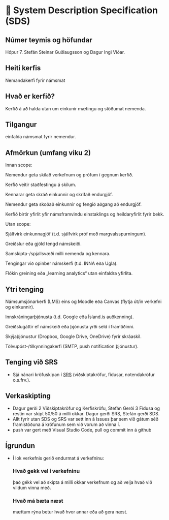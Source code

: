 # 🧭 System Description Specification (SDS)

## Númer teymis og höfundar
Hópur 7. Stefán Steinar Guðlaugsson og Dagur Ingi Viðar.

## Heiti kerfis
Nemandakerfi fyrir námsmat

## Hvað er kerfið?
Kerfið á að halda utan um einkunir mætingu og stöðumat nemenda.

## Tilgangur
einfalda námsmat fyrir nemendur.

## Afmörkun (umfang viku 2)

Innan scope:

Nemendur geta skilað verkefnum og prófum í gegnum kerfið.

Kerfið veitir staðfestingu á skilum.

Kennarar geta skráð einkunnir og skrifað endurgjöf.

Nemendur geta skoðað einkunnir og fengið aðgang að endurgjöf.

Kerfið birtir yfirlit yfir námsframvindu einstaklings og heildaryfirlit fyrir bekk.

Utan scope:

Sjálfvirk einkunnagjöf (t.d. sjálfvirk próf með margvalsspurningum).

Greiðslur eða gjöld tengd námskeiði.

Samskipta-/spjallsvæði milli nemenda og kennara.

Tengingar við opinber námskerfi (t.d. INNA eða Ugla).

Flókin greining eða „learning analytics“ utan einfaldra yfirlita.

## Ytri tenging 

Námsumsjónarkerfi (LMS) eins og Moodle eða Canvas (flytja út/in verkefni og einkunnir).

Innskráningarþjónusta (t.d. Google eða Ísland.is auðkenning).

Greiðslugáttir ef námskeið eða þjónusta yrði seld í framtíðinni.

Skýjaþjónustur (Dropbox, Google Drive, OneDrive) fyrir skráaskil.

Tölvupóst-/tilkynningakerfi (SMTP, push notification þjónustur).

## Tenging við SRS
- Sjá nánari kröfuskipan í [SRS](SRS.md) (viðskiptakröfur, fídusar, notendakröfur o.s.frv.).


## Verkaskipting
- Dagur gerði 2 Viðskiptakröfur og Kerfiskröfu, Stefán Gerði 3 Fídusa og restin var skipt 50/50 á milli okkar. Dagur gerði SRS, Stefán gerði SDS.
- Allt fyrir utan SDS og SRS var sett inn á Issues þar sem við gátum séð framistöðuna á kröfunum sem við vorum að vinna í.
- push var gert með Visual Studio Code, pull og commit inn á github

## Ígrundun 
- Í lok verkefnis gerið endurmat á verkefninu: 
    ### Hvað gekk vel í verkefninu
  það gékk vel að skipta á milli okkar verkefnum og að velja hvað við vildum vinna með. 

    ### Hvað má bæta næst
  mættum rýna betur hvað hvor annar eða að gera næst.
